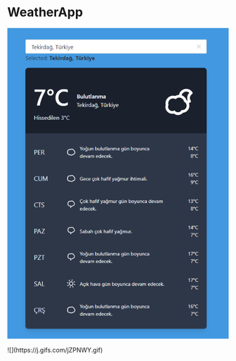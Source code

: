 WeatherApp
============================================
<p align="center">
<img src="https://github.com/atakanhr/WeatherApp/raw/master/githubimages/1.PNG" alt="Build Status"></a>
</p>
![](https://j.gifs.com/jZPNWY.gif)
